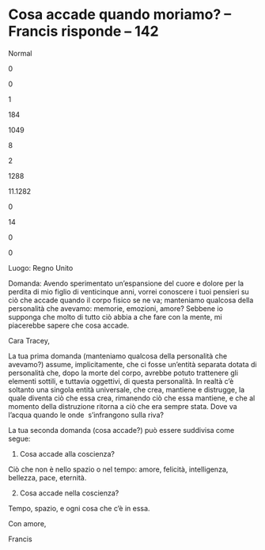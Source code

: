 # Cosa accade quando moriamo? – Francis risponde – 142

Normal

0

0

1

184

1049

8

2

1288

11.1282

0

14

0

0

Luogo: Regno Unito

Domanda: Avendo sperimentato un’espansione del cuore e dolore per la perdita di mio figlio di venticinque anni, vorrei conoscere i tuoi pensieri su ciò che accade quando il corpo fisico se ne va; manteniamo qualcosa della personalità che avevamo: memorie, emozioni, amore? Sebbene io supponga che molto di tutto ciò abbia a che fare con la mente, mi piacerebbe sapere che cosa accade.

Cara Tracey,

La tua prima domanda (manteniamo qualcosa della personalità che avevamo?) assume, implicitamente, che ci fosse un’entità separata dotata di personalità che, dopo la morte del corpo, avrebbe potuto trattenere gli elementi sottili, e tuttavia oggettivi, di questa personalità. In realtà c’è soltanto una singola entità universale, che crea, mantiene e distrugge, la quale diventa ciò che essa crea, rimanendo ciò che essa mantiene, e che al momento della distruzione ritorna a ciò che era sempre stata. Dove va l’acqua quando le onde  s’infrangono sulla riva? 

La tua seconda domanda (cosa accade?) può essere suddivisa come segue:

1. Cosa accade alla coscienza?

Ciò che non è nello spazio o nel tempo: amore, felicità, intelligenza, bellezza, pace, eternità.

2. Cosa accade nella coscienza?

Tempo, spazio, e ogni cosa che c’è in essa.

Con amore,

Francis

